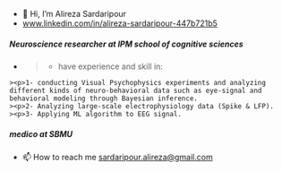 - 👋 Hi, I’m Alireza Sardaripour
-    www.linkedin.com/in/alireza-sardaripour-447b721b5
#####   Neuroscience researcher at IPM school of cognitive sciences
-    > * <p>have experience and skill in:
    ><p>1- conducting Visual Psychophysics experiments and analyzing different kinds of neuro-behavioral data such as eye-signal and behavioral modeling through Bayesian inference.
    ><p>2- Analyzing large-scale electrophysiology data (Spike & LFP).
    ><p>3- Applying ML algorithm to EEG signal.
#####    medico at SBMU

- 📫 How to reach me sardaripour.alireza@gmail.com

<!---
alireza-sardar/alireza-sardar is a ✨ special ✨ repository because its `README.md` (this file) appears on your GitHub profile.
You can click the Preview link to take a look at your changes.
--->
